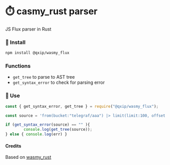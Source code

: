 # ⏱️ casmy_rust parser
JS Flux parser in Rust

### 🥇 Install
```bash
npm install @qxip/wasmy_flux
```

### Functions
- `get_tree` to parse to AST tree
- `get_syntax_error` to check for parsing error


### 🥈 Use
```javascript
const { get_syntax_error, get_tree } = require("@qxip/wasmy_flux");

const source = 'from(bucket:"telegraf/aaa") |> limit(limit:100, offset:10)';

if (get_syntax_error(source) == "" ){
        console.log(get_tree(source));
} else { console.log(err) }
```

#### Credits
Based on [wasmy_rust](https://github.com/chnn/wasmy-flux)
